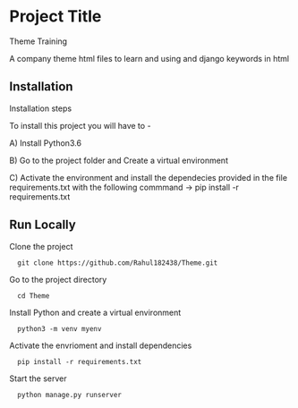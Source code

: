 # Project Title

Theme Training

A company theme html files to learn and using and django keywords in html

## Installation

Installation steps

To install this project you will have to -

A) Install Python3.6

B) Go to the project folder and Create a virtual environment

C) Activate the environment and install the dependecies provided in the file requirements.txt with the following commmand -> 
    pip install -r requirements.txt


## Run Locally

Clone the project

```
  git clone https://github.com/Rahul182438/Theme.git
```

Go to the project directory

```
  cd Theme
```


Install Python and create a virtual environment

```
  python3 -m venv myenv
```

Activate the envrioment and install dependencies

```
  pip install -r requirements.txt
```

Start the server

```
  python manage.py runserver
```

  